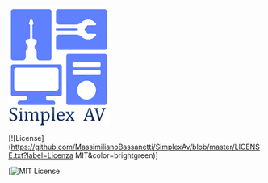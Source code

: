 ![simplex_av_logo](./simplex_av_logo_200x233.png)

[![License](https://github.com/MassimilianoBassanetti/SimplexAv/blob/master/LICENSE.txt?label=Licenza MIT&color=brightgreen)]

[![MIT License](https://img.shields.io/badge/license-MIT-blue.svg)
